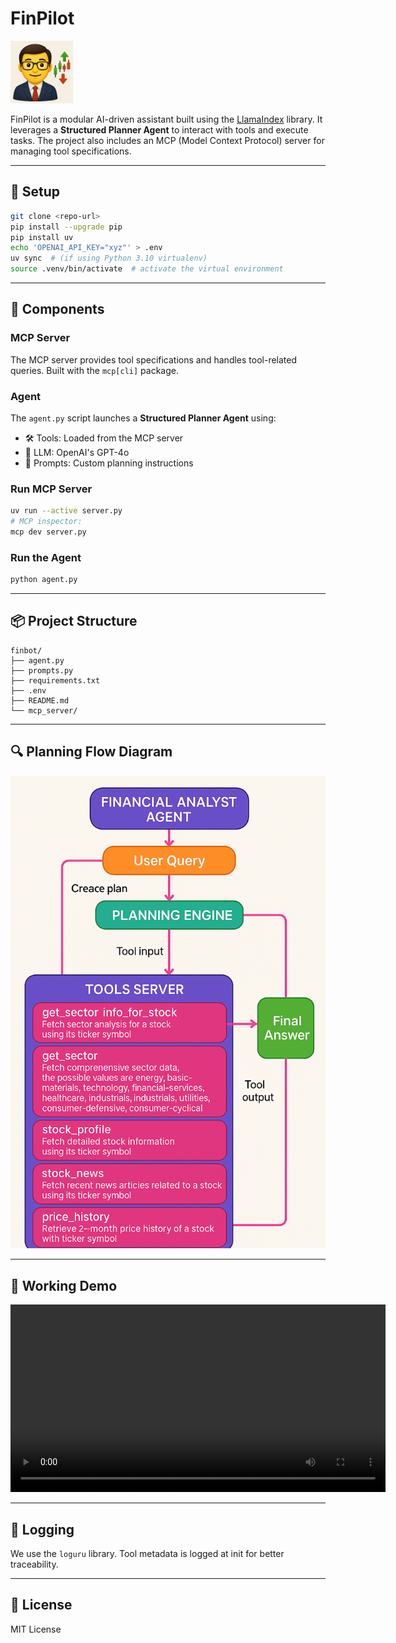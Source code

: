 # FinPilot

<img src="./assets/finbot_sticker.png" alt="Finbot Sticker" width="100"/>

FinPilot is a modular AI-driven assistant built using the [LlamaIndex](https://gpt-index.readthedocs.io/) library. It leverages a **Structured Planner Agent** to interact with tools and execute tasks. The project also includes an MCP (Model Context Protocol) server for managing tool specifications.

---

## 🔧 Setup

```bash
git clone <repo-url>
pip install --upgrade pip
pip install uv
echo 'OPENAI_API_KEY="xyz"' > .env
uv sync  # (if using Python 3.10 virtualenv)
source .venv/bin/activate  # activate the virtual environment
```

---

## 🧠 Components

### MCP Server

The MCP server provides tool specifications and handles tool-related queries. Built with the `mcp[cli]` package.

### Agent

The `agent.py` script launches a **Structured Planner Agent** using:
- 🛠️ Tools: Loaded from the MCP server
- 🧠 LLM: OpenAI's GPT-4o
- 📜 Prompts: Custom planning instructions

### Run MCP Server

```bash
uv run --active server.py
# MCP inspector:
mcp dev server.py
```

### Run the Agent

```bash
python agent.py
```

---

## 📦 Project Structure

```
finbot/
├── agent.py
├── prompts.py
├── requirements.txt
├── .env
├── README.md
└── mcp_server/
```

---

## 🔍 Planning Flow Diagram

<img src="./assets/block_diagram.png" alt="Finbot Block Diagram" width="600"/>

---

## 🎥 Working Demo

<video controls width="600">
  <source src="./assets/medium.mp4" type="video/mp4">
  Your browser does not support the video tag.
</video>

---

## 📝 Logging

We use the `loguru` library. Tool metadata is logged at init for better traceability.

---

## 📜 License

MIT License
